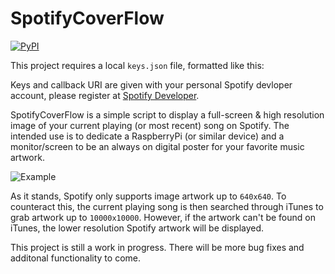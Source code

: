 # SpotifyCoverFlow

[![PyPI](https://img.shields.io/badge/Python-3.7-green.svg)]()

This project requires a local `keys.json` file, formatted like this: 

Keys and callback URI are given with your personal Spotify devloper account, please register at [Spotify Developer](https://developer.spotify.com/my-applications/#!/).

SpotifyCoverFlow is a simple script to display a full-screen & high resolution image of your current playing (or most recent) song on Spotify. The intended use is to dedicate a RaspberryPi (or similar device) and a monitor/screen to be an always on digital poster for your favorite music artwork.

![Example](http://i.imgur.com/ruRSCt3.png)

As it stands, Spotify only supports image artwork up to `640x640`. To counteract this, the current playing song is then searched through iTunes to grab artwork up to `10000x10000`. However, if the artwork can't be found on iTunes, the lower resolution Spotify artwork will be displayed.

This project is still a work in progress. There will be more bug fixes and additonal functionality to come.
